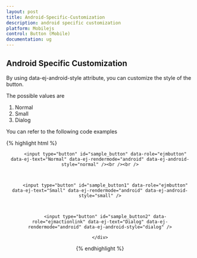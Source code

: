 ```yaml
---
layout: post
title: Android-Specific-Customization
description: android specific customization
platform: Mobilejs
control: Button (Mobile)
documentation: ug
---
```


## Android Specific Customization

By using data-ej-android-style attribute, you can customize the style of the button.

The possible values are

1. Normal
2. Small
3. Dialog

You can refer to the following code examples

{% highlight html %}

<div align="center" style="margin:10px">

        <input type="button" id="sample_button" data-role="ejmbutton" data-ej-text="Normal" data-ej-rendermode="android" data-ej-android-style="normal" /><br /><br />



        <input type="button" id="sample_button1" data-role="ejmbutton" data-ej-text="Small" data-ej-rendermode="android" data-ej-android-style="small" />



        <input type="button" id="sample_button2" data-role="ejmactionlink" data-ej-text="Dialog" data-ej-rendermode="android" data-ej-android-style="dialog" />

    </div>





{% endhighlight %}



